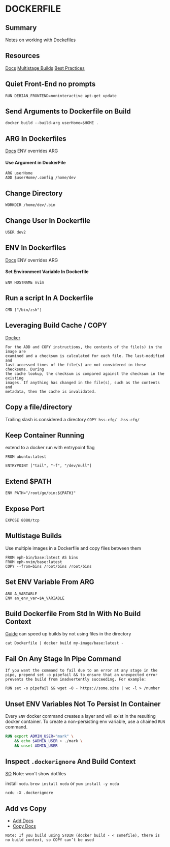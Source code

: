 # DOCKERFILE

## Summary

Notes on working with Dockefiles

## Resources

[Docs](https://docs.docker.com/engine/reference/builder/)
[Multistage Builds](https://docs.docker.com/develop/develop-images/multistage-build/)
[Best Practices](https://docs.docker.com/develop/develop-images/dockerfile_best-practices/)

## Quiet Front-End no prompts

```
RUN DEBIAN_FRONTEND=noninteractive apt-get update
```

## Send Arguments to Dockerfile on Build

```console
docker build --build-arg userHome=$HOME .
```

## ARG In Dockerfiles

[Docs](https://docs.docker.com/engine/reference/builder/#arg)
ENV overrides ARG

#### Use Argument in DockerFile

```
ARG userHome
ADD $userHome/.config /home/dev
```

## Change Directory

`WORKDIR /home/dev/.bin`

## Change User In Dockerfile

`USER dev2`

## ENV In Dockerfiles

[Docs](https://docs.docker.com/engine/reference/builder/#arg)
ENV overrides ARG

#### Set Environment Variable In Dockerfile

`ENV HOSTNAME nvim`

## Run a script In A Dockerfile

`CMD ["/bin/zsh"]`

## Leveraging Build Cache / COPY

[Docker](https://docs.docker.com/develop/develop-images/dockerfile_best-practices/#leverage-build-cache)

```
For the ADD and COPY instructions, the contents of the file(s) in the image are
examined and a checksum is calculated for each file. The last-modified and
last-accessed times of the file(s) are not considered in these checksums. During
the cache lookup, the checksum is compared against the checksum in the existing
images. If anything has changed in the file(s), such as the contents and
metadata, then the cache is invalidated.
```

## Copy a file/directory

Trailing slash is considered a directory
`COPY hss-cfg/ .hss-cfg/`

## Keep Container Running
extend to a docker run with entrypoint flag
```
FROM ubuntu:latest

ENTRYPOINT ["tail", "-f", "/dev/null"]
```

## Extend \$PATH

```
ENV PATH="/root/go/bin:${PATH}"
```

## Expose Port

```
EXPOSE 8080/tcp
```

## Multistage Builds

Use multiple images in a Dockerfile and copy files between them

```
FROM eph-bin/base:latest AS bins
FROM eph-nvim/base:latest
COPY --from=bins /root/bins /root/bins
```

## Set ENV Variable From ARG

```docker
ARG A_VARIABLE
ENV an_env_var=$A_VARIABLE
```

## Build Dockerfile From Std In With No Build Context

[Guide](https://docs.docker.com/develop/develop-images/dockerfile_best-practices/#pipe-dockerfile-through-stdin)
can speed up builds by not using files in the directory

```console
cat Dockerfile | docker build my-image/base:latest -
```

## Fail On Any Stage In Pipe Command

```
If you want the command to fail due to an error at any stage in the pipe, prepend set -o pipefail && to ensure that an unexpected error prevents the build from inadvertently succeeding. For example:

RUN set -o pipefail && wget -O - https://some.site | wc -l > /number
```

## Unset ENV Variables Not To Persist In Container

Every `ENV` docker command creates a layer and will exist in the resulting
docker container. To create a non-persisting env variable, use a chained `RUN`
command.

```dockerfile
RUN export ADMIN_USER="mark" \
    && echo $ADMIN_USER > ./mark \
    && unset ADMIN_USER
```

## Inspect `.dockerignore` And Build Context

[SO](https://stackoverflow.com/questions/43808558/docker-command-option-to-display-or-list-the-build-context)
Note: won't show dotfiles

install `ncdu`. `brew install ncdu` or `yum install -y ncdu`

```console
ncdu -X .dockerignore
```

## Add vs Copy

- [Add Docs](https://docs.docker.com/engine/reference/builder/#add)
- [Copy Docs](https://docs.docker.com/engine/reference/builder/#copy)

```
Note: If you build using STDIN (docker build - < somefile), there is no build context, so COPY can’t be used
```
